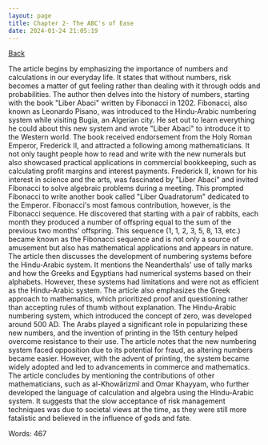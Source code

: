 ```yaml
---
layout: page
title: Chapter 2- The ABC's of Ease
date: 2024-01-24 21:05:19
---
```


[Back](./)


The article begins by emphasizing the importance of numbers and calculations in our everyday life. It states that without numbers, risk becomes a matter of gut feeling rather than dealing with it through odds and probabilities. The author then delves into the history of numbers, starting with the book "Liber Abaci" written by Fibonacci in 1202. Fibonacci, also known as Leonardo Pisano, was introduced to the Hindu-Arabic numbering system while visiting Bugia, an Algerian city. He set out to learn everything he could about this new system and wrote "Liber Abaci" to introduce it to the Western world. The book received endorsement from the Holy Roman Emperor, Frederick II, and attracted a following among mathematicians. It not only taught people how to read and write with the new numerals but also showcased practical applications in commercial bookkeeping, such as calculating profit margins and interest payments.
Frederick II, known for his interest in science and the arts, was fascinated by "Liber Abaci" and invited Fibonacci to solve algebraic problems during a meeting. This prompted Fibonacci to write another book called "Liber Quadratorum" dedicated to the Emperor. Fibonacci's most famous contribution, however, is the Fibonacci sequence. He discovered that starting with a pair of rabbits, each month they produced a number of offspring equal to the sum of the previous two months' offspring. This sequence (1, 1, 2, 3, 5, 8, 13, etc.) became known as the Fibonacci sequence and is not only a source of amusement but also has mathematical applications and appears in nature.
The article then discusses the development of numbering systems before the Hindu-Arabic system. It mentions the Neanderthals' use of tally marks and how the Greeks and Egyptians had numerical systems based on their alphabets. However, these systems had limitations and were not as efficient as the Hindu-Arabic system. The article also emphasizes the Greek approach to mathematics, which prioritized proof and questioning rather than accepting rules of thumb without explanation.
The Hindu-Arabic numbering system, which introduced the concept of zero, was developed around 500 AD. The Arabs played a significant role in popularizing these new numbers, and the invention of printing in the 15th century helped overcome resistance to their use. The article notes that the new numbering system faced opposition due to its potential for fraud, as altering numbers became easier. However, with the advent of printing, the system became widely adopted and led to advancements in commerce and mathematics.
The article concludes by mentioning the contributions of other mathematicians, such as al-Khowârizmî and Omar Khayyam, who further developed the language of calculation and algebra using the Hindu-Arabic system. It suggests that the slow acceptance of risk management techniques was due to societal views at the time, as they were still more fatalistic and believed in the influence of gods and fate.

Words: 467